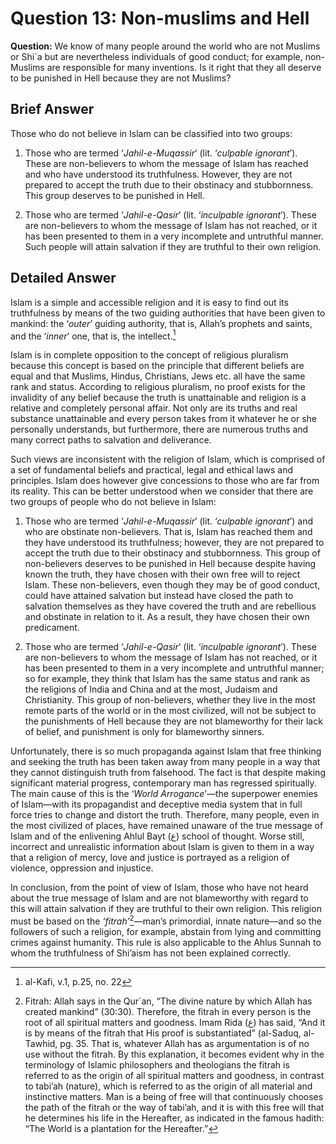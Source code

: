 Question 13: Non-muslims and Hell
=================================

**Question:** We know of many people around the world who are not
Muslims or Shi\`a but are nevertheless individuals of good conduct; for
example, non-Muslims are responsible for many inventions. Is it right
that they all deserve to be punished in Hell because they are not
Muslims?

Brief Answer
------------

Those who do not believe in Islam can be classified into two groups:

1. Those who are termed ‘*Jahil-e-Muqassir*’ (lit. ‘*culpable
ignorant*’). These are non-believers to whom the message of Islam has
reached and who have understood its truthfulness. However, they are not
prepared to accept the truth due to their obstinacy and stubbornness.
This group deserves to be punished in Hell.

2. Those who are termed ‘*Jahil-e-Qasir*’ (lit. ‘*inculpable
ignorant*’). These are non-believers to whom the message of Islam has
not reached, or it has been presented to them in a very incomplete and
untruthful manner. Such people will attain salvation if they are
truthful to their own religion.

Detailed Answer
---------------

Islam is a simple and accessible religion and it is easy to find out its
truthfulness by means of the two guiding authorities that have been
given to mankind: the ‘*outer*’ guiding authority, that is, Allah’s
prophets and saints, and the ‘*inner*’ one, that is, the intellect.[^1]

Islam is in complete opposition to the concept of religious pluralism
because this concept is based on the principle that different beliefs
are equal and that Muslims, Hindus, Christians, Jews etc. all have the
same rank and status. According to religious pluralism, no proof exists
for the invalidity of any belief because the truth is unattainable and
religion is a relative and completely personal affair. Not only are its
truths and real substance unattainable and every person takes from it
whatever he or she personally understands, but furthermore, there are
numerous truths and many correct paths to salvation and deliverance.

Such views are inconsistent with the religion of Islam, which is
comprised of a set of fundamental beliefs and practical, legal and
ethical laws and principles. Islam does however give concessions to
those who are far from its reality. This can be better understood when
we consider that there are two groups of people who do not believe in
Islam:

1. Those who are termed ‘*Jahil-e-Muqassir*’ (lit. ‘*culpable
ignorant*’) and who are obstinate non-believers. That is, Islam has
reached them and they have understood its truthfulness; however, they
are not prepared to accept the truth due to their obstinacy and
stubbornness. This group of non-believers deserves to be punished in
Hell because despite having known the truth, they have chosen with their
own free will to reject Islam. These non-believers, even though they may
be of good conduct, could have attained salvation but instead have
closed the path to salvation themselves as they have covered the truth
and are rebellious and obstinate in relation to it. As a result, they
have chosen their own predicament.

2. Those who are termed ‘*Jahil-e-Qasir*’ (lit. ‘*inculpable
ignorant*’). These are non-believers to whom the message of Islam has
not reached, or it has been presented to them in a very incomplete and
untruthful manner; so for example, they think that Islam has the same
status and rank as the religions of India and China and at the most,
Judaism and Christianity. This group of non-believers, whether they live
in the most remote parts of the world or in the most civilized, will not
be subject to the punishments of Hell because they are not blameworthy
for their lack of belief, and punishment is only for blameworthy
sinners.

Unfortunately, there is so much propaganda against Islam that free
thinking and seeking the truth has been taken away from many people in a
way that they cannot distinguish truth from falsehood. The fact is that
despite making significant material progress, contemporary man has
regressed spiritually. The main cause of this is the ‘*World
Arrogance*’—the superpower enemies of Islam—with its propagandist and
deceptive media system that in full force tries to change and distort
the truth. Therefore, many people, even in the most civilized of places,
have remained unaware of the true message of Islam and of the enlivening
Ahlul Bayt (ع) school of thought. Worse still, incorrect and unrealistic
information about Islam is given to them in a way that a religion of
mercy, love and justice is portrayed as a religion of violence,
oppression and injustice.

In conclusion, from the point of view of Islam, those who have not heard
about the true message of Islam and are not blameworthy with regard to
this will attain salvation if they are truthful to their own religion.
This religion must be based on the *‘fitrah’*[^2]—man’s primordial,
innate nature—and so the followers of such a religion, for example,
abstain from lying and committing crimes against humanity. This rule is
also applicable to the Ahlus Sunnah to whom the truthfulness of Shi’aism
has not been explained correctly.

[^1]: al-Kafi, v.1, p.25, no. 22

[^2]: Fitrah: Allah says in the Qur\`an, “The divine nature by which
Allah has created mankind” (30:30). Therefore, the fitrah in every
person is the root of all spiritual matters and goodness. Imam Rida (ع)
has said, “And it is by means of the fitrah that His proof is
substantiated” (al-Saduq, al-Tawhid, pg. 35. That is, whatever Allah has
as argumentation is of no use without the fitrah. By this explanation,
it becomes evident why in the terminology of Islamic philosophers and
theologians the fitrah is referred to as the origin of all spiritual
matters and goodness, in contrast to tabi’ah (nature), which is referred
to as the origin of all material and instinctive matters. Man is a being
of free will that continuously chooses the path of the fitrah or the way
of tabi’ah, and it is with this free will that he determines his life in
the Hereafter, as indicated in the famous hadith: “The World is a
plantation for the Hereafter.”


